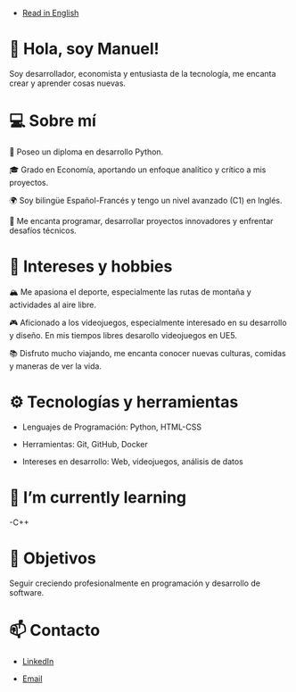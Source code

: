 - [Read in English](README.md)

# 👋 Hola, soy Manuel!

Soy desarrollador, economista y entusiasta de la tecnología, me encanta crear y aprender cosas nuevas.

# 💻 Sobre mí

🐍 Poseo un diploma en desarrollo Python.

🎓 Grado en Economía, aportando un enfoque analítico y crítico a mis proyectos.

🌍 Soy bilingüe Español-Francés y tengo un nivel avanzado (C1) en Inglés.

🚀 Me encanta programar, desarrollar proyectos innovadores y enfrentar desafíos técnicos.

# 🌲 Intereses y hobbies

🏔️ Me apasiona el deporte, especialmente las rutas de montaña y actividades al aire libre.

🎮 Aficionado a los videojuegos, especialmente interesado en su desarrollo y diseño. En mis tiempos libres desarollo videojuegos en UE5.

📚 Disfruto mucho viajando, me encanta conocer nuevas culturas, comidas y maneras de ver la vida.

# ⚙️ Tecnologías y herramientas

- Lenguajes de Programación: Python, HTML-CSS

- Herramientas: Git, GitHub, Docker

- Intereses en desarrollo: Web, videojuegos, análisis de datos

# 🌱 I’m currently learning 

-C++

# 🎯 Objetivos

Seguir creciendo profesionalmente en programación y desarrollo de software.


# 📫 Contacto

- [LinkedIn](https://www.linkedin.com/in/manuel-davila-2933352b2)

- [Email](mailto:manueldavilafor@gmail.com)
